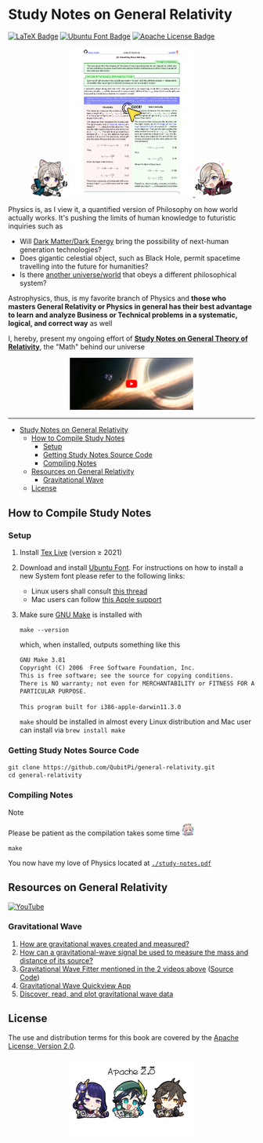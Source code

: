Study Notes on General Relativity
=================================

[![LaTeX Badge][LaTeX Badge]][LaTeX URL]
[![Ubuntu Font Badge][Ubuntu Font Badge]][Ubuntu Font URL]
[![Apache License Badge]][Apache License URL]

<div align="center">
    <img src="img/Lynette.png" width="15%" />
    <a href="http://relativity.qubitpi.org/study-notes.pdf">
        <img src="./img/sample.png" width="50%"/>
    </a>
    <img src="img/Lyney.png" width="15%" />
</div>

Physics is, as I view it, a quantified version of Philosophy on how world actually works. It's pushing the limits of
human knowledge to futuristic inquiries such as

- Will [Dark Matter/Dark Energy](https://youtu.be/6EavTTbuIq4?si=fAc1V1OW9LKJBCvk) bring the possibility of next-human
  generation technologies?
- Does gigantic celestial object, such as Black Hole, permit spacetime travelling into the future for humanities?
- Is there [another universe/world](https://youtu.be/GQTq1kufCLk?si=oOykmrp9u6xt-iJ0) that obeys a different philosophical system?

Astrophysics, thus, is my favorite branch of Physics and __those who masters General Relativity or Physics in general
has their best advantage to learn and analyze Business or Technical problems in a systematic, logical, and correct way__
as well

I, hereby, present my ongoing effort of
[__Study Notes on General Theory of Relativity__][Study Notes on General Relativity], the "Math" behind our universe

<div align="center">
    <a href="https://youtu.be/Z6Jt4lCe8_I?si=n6opy2Ljv6Uqf80A"><img src="./img/black-hole.png" width="50%"></a>
</div>

---

<!-- TOC -->
* [Study Notes on General Relativity](#study-notes-on-general-relativity)
  * [How to Compile Study Notes](#how-to-compile-study-notes)
    * [Setup](#setup)
    * [Getting Study Notes Source Code](#getting-study-notes-source-code)
    * [Compiling Notes](#compiling-notes)
  * [Resources on General Relativity](#resources-on-general-relativity)
    * [Gravitational Wave](#gravitational-wave)
  * [License](#license)
<!-- TOC -->

How to Compile Study Notes
--------------------------

### Setup

1. Install [Tex Live][LaTeX URL] (version ≥ 2021)
2. Download and install [Ubuntu Font][Ubuntu Font URL]. For instructions on how to install a new System font please
   refer to the following links:

   - Linux users shall consult [this thread](https://askubuntu.com/a/191782)
   - Mac users can follow [this Apple support](https://support.apple.com/guide/font-book/install-and-validate-fonts-fntbk1000/mac)

3. Make sure [GNU Make] is installed with

   ```console
   make --version
   ```
   
   which, when installed, outputs something like this

   ```console
   GNU Make 3.81
   Copyright (C) 2006  Free Software Foundation, Inc.
   This is free software; see the source for copying conditions.
   There is NO warranty; not even for MERCHANTABILITY or FITNESS FOR A
   PARTICULAR PURPOSE.

   This program built for i386-apple-darwin11.3.0
   ```
   
   `make` should be installed in almost every Linux distribution and Mac user can install via `brew install make`

### Getting Study Notes Source Code

```console
git clone https://github.com/QubitPi/general-relativity.git
cd general-relativity
```

### Compiling Notes

> [!NOTE]
> Please be patient as the compilation takes some time <img src="https://github.com/QubitPi/QubitPi/blob/master/img/%E5%BF%83%E6%B5%B7/%E5%BF%83%E6%B5%B7-19.png?raw=true" width="5%" />

```console
make
```

You now have my love of Physics located at [`./study-notes.pdf`][Study Notes on General Relativity]

Resources on General Relativity
-------------------------------

[![YouTube](https://img.shields.io/badge/YouTube-FF0000?style=for-the-badge&logo=youtube&logoColor=white)](https://youtube.com/playlist?list=PL-CLnI8tPXu8bfJ5oVbVZdu16_xyg0Bkf&si=txt5-pf9fqk06ppp)

### Gravitational Wave

1. [How are gravitational waves created and measured?](https://youtu.be/ytV1KhjEQbs?si=goI3LG8Ohn0HPn1q)
2. [How can a gravitational-wave signal be used to measure the mass and distance of its source?](https://youtu.be/CySut_9aKc0?si=sDRkP365nliufWtO)
3. [Gravitational Wave Fitter mentioned in the 2 videos above](https://qubitpi.github.io/gravitational-wave-fitter/) ([Source Code](https://github.com/QubitPi/gravitational-wave-fitter))
4. [Gravitational Wave Quickview App](https://gravitational-wave-quickview.streamlit.app/)
5. [Discover, read, and plot gravitational wave data](https://nbviewer.org/github/QubitPi/jupyter-notebooks/blob/master/notebooks/gravitational-wave/Quickview.ipynb)

License
-------

The use and distribution terms for this book are covered by the [Apache License, Version 2.0].

<div align="center">
    <a href="https://opensource.org/licenses">
        <img align="center" width="50%" alt="License Illustration" src="https://github.com/QubitPi/QubitPi/blob/master/img/apache-2.png?raw=true">
    </a>
</div>

[Study Notes on General Relativity]: http://relativity.qubitpi.org/study-notes.pdf

[Apache License Badge]: https://img.shields.io/badge/Apache%202.0-F25910.svg?style=for-the-badge&logo=Apache&logoColor=white
[Apache License URL]: https://www.apache.org/licenses/LICENSE-2.0
[Apache License, Version 2.0]: http://www.apache.org/licenses/LICENSE-2.0.html

[GNU Make]: https://trello.com/c/xv3Hso1O

[LaTeX Badge]: https://img.shields.io/badge/LaTeX-TeX%20Live%E2%89%A52021-008080.svg?style=for-the-badge&logo=latex&logoColor=white
[LaTeX URL]: https://tug.org/texlive/

[Ubuntu Font Badge]: https://img.shields.io/badge/Ubuntu%20Font-E95420.svg?style=for-the-badge&logo=ubuntu&logoColor=white
[Ubuntu Font URL]: https://design.ubuntu.com/font
